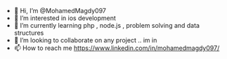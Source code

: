 - 👋 Hi, I’m @MohamedMagdy097
- 👀 I’m interested in ios development
- 🌱 I’m currently learning php , node.js , problem solving and data structures
- 💞️ I’m looking to collaborate on any project .. im in
- 📫 How to reach me https://www.linkedin.com/in/mohamedmagdy097/

